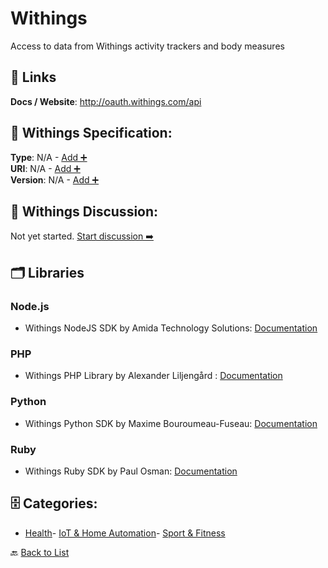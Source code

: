 # Withings

Access to data from Withings activity trackers and body measures

##  🔗 Links
**Docs / Website**: http://oauth.withings.com/api

## 🧬 Withings Specification:
**Type**: N/A - [Add ➕](https://github.com/apis-list/apis-list/edit/main/apis.yaml#L22028)  
**URI**: N/A - [Add ➕](https://github.com/apis-list/apis-list/edit/main/apis.yaml#L22028)  
**Version**: N/A - [Add ➕](https://github.com/apis-list/apis-list/edit/main/apis.yaml#L22028)

## 💬 Withings Discussion:
Not yet started. [Start discussion ➡️](https://github.com/apis-list/apis-list/discussions/new)

## 🗂️ Libraries
### Node.js
- Withings NodeJS SDK by Amida Technology Solutions: [Documentation](https://github.com/amida-tech/withings-lib)
### PHP
-  Withings PHP Library by Alexander Liljengård : [Documentation](https://github.com/Zn4rK/php-withings)
### Python
- Withings Python SDK by Maxime Bouroumeau-Fuseau: [Documentation](https://github.com/maximebf/python-withings)
### Ruby
- Withings Ruby SDK by Paul Osman: [Documentation](https://github.com/paulosman/withings-sdk)


## 🗄️ Categories:
- [Health](https://github.com/apis-list/apis-list#health-)- [IoT & Home Automation](https://github.com/apis-list/apis-list#iot--home-automation-)- [Sport & Fitness](https://github.com/apis-list/apis-list#sport--fitness-)

🔙  [Back to List](https://github.com/apis-list/apis-list)

